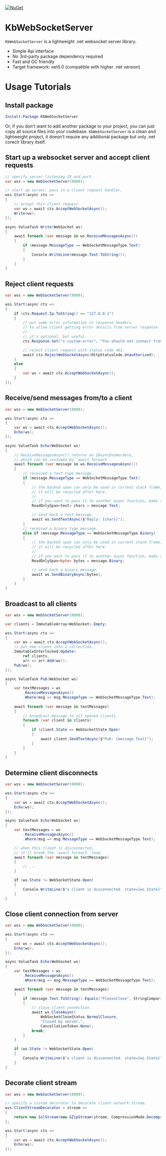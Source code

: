 [![NuGet](https://img.shields.io/nuget/v/KbWebSocketServer.svg?label=NuGet&logo=NuGet)](https://www.nuget.org/packages/KbWebSocketServer/)

# KbWebSocketServer

`KbWebSocketServer` is a lightweight .net websocket server library.
- Simple Api interface
- No 3rd-party package dependency required
- Fast and GC friendly
- Target framework: net5.0 (compatible with higher .net version)

# Usage Tutorials

## Install package

```powershell
Install-Package KbWebSocketServer
```

Or, if you don't want to add another package to your project, you can just copy all source files into your codebase. `KbWebSocketServer` is a clean and lightweight project, it doesn't require any additional package but only .net coreclr library itself.

## Start up a websocket server and accept client requests

```c#
// specify server listening IP and port.
var wss = new WebSocketServer(8000);

// start up server, pass in a client request handler.
wss.Start(async ctx => 
{
    // accept this client request.
    var ws = await ctx.AcceptWebSocketAsync();
    Write(ws);
});

async ValueTask Write(WebSocket ws)
{
    await foreach (var message in ws.ReceiveMessagesAsync())
    {
        if (message.MessageType == WebSocketMessageType.Text)
        {
            Console.WriteLine(message.Text.ToString());
        }
    }
}
```

## Reject client requests

```c#
var wss = new WebSocketServer(8000);

wss.Start(async ctx => 
{
    if (ctx.Request.Ip.ToString() == "127.0.0.1")
    {
        // put some error information in response headers,
        // to allow client getting error details from server response.
        //
        // it's optional, but useful.
        ctx.Response.Set("x-custom-error", "You should not connect from local.");

        // reject client request with status code 401.
        await ctx.RejectWebSocketAsync(HttpStatusCode.Unauthorized);
    }
    else
    {
        var ws = await ctx.AcceptWebSocketAsync();
    }
});
```

## Receive/send messages from/to a client

```c#
var wss = new WebSocketServer(8000);

wss.Start(async ctx => 
{
    var ws = await ctx.AcceptWebSocketAsync();
    Echo(ws);
});

async ValueTask Echo(WebSocket ws)
{
    // ReceiveMessagesAsync() returns an IAsyncEnumerable,
    // which can be consumed by `await foreach`.
    await foreach (var message in ws.ReceiveMessagesAsync())
    {
        // received a text type message.
        if (message.MessageType == WebSocketMessageType.Text)
        {
            // the backed span can only be used in current stack frame,
            // it will be recycled after here.
            //
            // if you want to pass it to another async function, make a copy.
            ReadOnlySpan<text> chars = message.Text;

            // send back a text message.
            await ws.SendTextAsync($"Reply: {chars}");
        }
        // received a binary type message.
        else if (message.MessageType == WebSocketMessageType.Binary)
        {
            // the backed span can only be used in current stack frame,
            // it will be recycled after here.
            //
            // if you want to pass it to another async function, make a copy.
            ReadOnlySpan<byte> bytes = message.Binary;

            // send back a binary message.
            await ws.SendBinaryAsync(bytes);
        }
    }
}
```

## Broadcast to all clients

```c#
var wss = new WebSocketServer(8000);

var clients = ImmutableArray<WebSocket>.Empty;

wss.Start(async ctx =>
{
    var ws = await ctx.AcceptWebSocketAsync();
    // put new client into a collection.
    ImmutableInterlocked.Update(
        ref clients,
        arr => arr.Add(ws));
    Pub(ws);
});

async ValueTask Pub(WebSocket ws)
{
    var textMessages = ws
        .ReceiveMessagesAsync()
        .Where(msg => msg.MessageType == WebSocketMessageType.Text);
    
    await foreach (var message in textMessages)
    {
        // broadcast message to all opened clients.
        foreach (var client in clients)
        {
            if (client.State == WebSocketState.Open)
            {
                await client.SendTextAsync($"Pub: {message.Text}");
            }
        }
    }
}
```

## Determine client disconnects

```c#
var wss = new WebSocketServer(8000);

wss.Start(async ctx => 
{
    var ws = await ctx.AcceptWebSocketAsync();
    Echo(ws);
});

async ValueTask Echo(WebSocket ws)
{
    var textMessages = ws
        .ReceiveMessagesAsync()
        .Where(msg => msg.MessageType == WebSocketMessageType.Text);

    // when this client is disconnected,
    // it'll break the `await foreach` loop.
    await foreach (var message in textMessages)
    {
        // ...
    }

    if (ws.State != WebSocketState.Open)
    {
        Console.WriteLine($"a client is disconnected. state={ws.State}");
    }
}
```

## Close client connection from server

```c#
var wss = new WebSocketServer(8000);

wss.Start(async ctx => 
{
    var ws = await ctx.AcceptWebSocketAsync();
    Echo(ws);
});

async ValueTask Echo(WebSocket ws)
{
    var textMessages = ws
        .ReceiveMessagesAsync()
        .Where(msg => msg.MessageType == WebSocketMessageType.Text);

    await foreach (var message in textMessages)
    {
        if (message.Text.ToString().Equals("PleaseClose", StringComparison.OrdinalIgnoreCase))
        {
            // close client connection.
            await ws.CloseAsync(
                WebSocketCloseStatus.NormalClosure, 
                "Closed by server.", 
                CancellationToken.None);
            break;
        }
    }

    if (ws.State != WebSocketState.Open)
    {
        Console.WriteLine($"a client is disconnected. state={ws.State}");
    }
}
```

## Decorate client stream

```c#
var wss = new WebSocketServer(8000);

// specify a custom decorator to decorate client network stream.
wss.ClientStreamDecorator = stream =>
{
    return new SslStream(new GZipStream(stream, CompressionMode.Decompress));
};

wss.Start(async ctx => 
{
    var ws = await ctx.AcceptWebSocketAsync();
    Echo(ws);
});
```